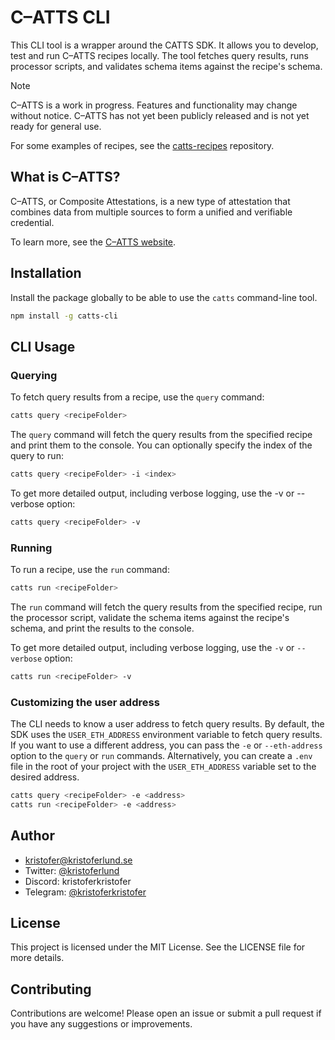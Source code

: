 # C–ATTS CLI

This CLI tool is a wrapper around the CATTS SDK. It allows you to develop, test and run C–ATTS recipes locally. The tool fetches query results, runs processor scripts, and validates schema items against the recipe's schema.

> [!NOTE]
> C–ATTS is a work in progress. Features and functionality may change without notice. C–ATTS has not yet been publicly released and is not yet ready for general use.

For some examples of recipes, see the [catts-recipes](https://github.com/c-atts/catts-recipes) repository.

## What is C–ATTS?

C–ATTS, or Composite Attestations, is a new type of attestation that combines data from multiple sources to form a unified and verifiable credential.

To learn more, see the [C–ATTS website](https://catts.run).

## Installation

Install the package globally to be able to use the `catts` command-line tool.

```bash
npm install -g catts-cli
```

## CLI Usage

### Querying

To fetch query results from a recipe, use the `query` command:

```bash
catts query <recipeFolder>
```

The `query` command will fetch the query results from the specified recipe and print them to the console. You can optionally specify the index of the query to run:

```bash
catts query <recipeFolder> -i <index>
```

To get more detailed output, including verbose logging, use the -v or --verbose option:

```bash
catts query <recipeFolder> -v
```

### Running

To run a recipe, use the `run` command:

```bash
catts run <recipeFolder>
```

The `run` command will fetch the query results from the specified recipe, run the processor script, validate the schema items against the recipe's schema, and print the results to the console.

To get more detailed output, including verbose logging, use the `-v` or `--verbose` option:

```bash
catts run <recipeFolder> -v
```

### Customizing the user address

The CLI needs to know a user address to fetch query results. By default, the SDK uses the `USER_ETH_ADDRESS` environment variable to fetch query results. If you want to use a different address, you can pass the `-e` or `--eth-address` option to the `query` or `run` commands. Alternatively, you can create a `.env` file in the root of your project with the `USER_ETH_ADDRESS` variable set to the desired address.

```bash
catts query <recipeFolder> -e <address>
catts run <recipeFolder> -e <address>
```

## Author

- [kristofer@kristoferlund.se](mailto:kristofer@kristoferlund.se)
- Twitter: [@kristoferlund](https://twitter.com/kristoferlund)
- Discord: kristoferkristofer
- Telegram: [@kristoferkristofer](https://t.me/kristoferkristofer)

## License

This project is licensed under the MIT License. See the LICENSE file for more details.

## Contributing

Contributions are welcome! Please open an issue or submit a pull request if you have any suggestions or improvements.
